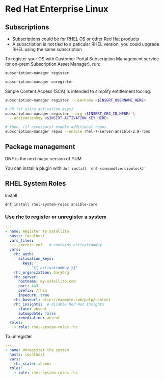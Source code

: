 # Red Hat Enterprise Linux

## Subscriptions

- Subscriptions could be for RHEL OS or other Red Hat products
- A subscription is not tied to a paticular RHEL version, you could upgrade RHEL using the same subscription

To register your OS with Customer Portal Subscription Management service (or on-prem Subscription Asset Manager), run:

```sh
subscription-manager register

subscription-manager unregister
```

Simple Content Access (SCA) is intended to simplify entitlement tooling.

```sh
subscription-manager register --username <$INSERT_USERNAME_HERE>

# OR (if using activation keys)
subscription-manager register --org <$INSERT_ORG_ID_HERE> \
  --activationkey <$INSERT_ACTIVATION_KEY_HERE>

# then, (if necessary) enable additional repos
subscription-manager repos --enable rhel-7-server-ansible-2.9-rpms
```


## Package management

DNF is the next major version of YUM

You can install a plugin with `dnf install 'dnf-command(versionlock)'`


## RHEL System Roles

Install

```
dnf install rhel-system-roles ansible-core
```

### Use rhc to register or unregister a system

```yaml
---
- name: Register to Satellite
  hosts: localhost
  vars_files:
    - secrets.yml   # contains activationKey
  vars:
    rhc_auth:
      activation_keys:
        keys:
          - "{{ activationKey }}"
    rhc_organization: GaryOrg
    rhc_server:
      hostname: my-satellite.com
      port: 443
      prefix: /rhsm
      insecure: true
    rhc_baseurl: http://example.com/pulp/content
    rhc_insights:  # disable Red Hat Insights
      state: absent
      autoupdate: false
      remediation: absent
  roles:
    - role: rhel-system-roles.rhc
```

To unregister

```yaml
---
- name: Unregister the system
  hosts: localhost
  vars:
    rhc_state: absent
  roles:
    - role: rhel-system-roles.rhc
```

